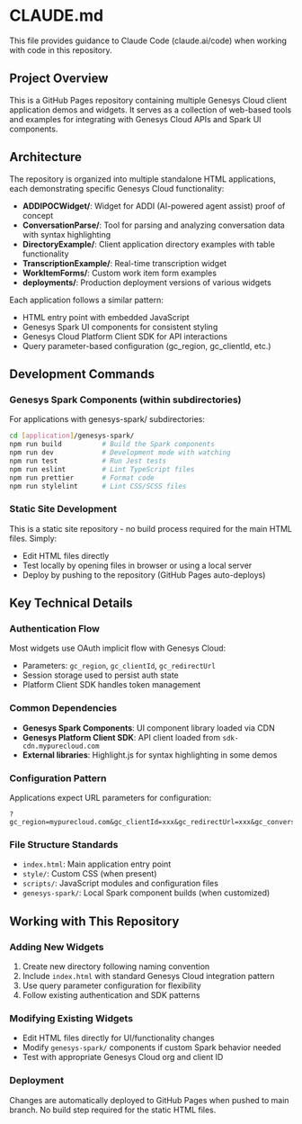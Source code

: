 # CLAUDE.md

This file provides guidance to Claude Code (claude.ai/code) when working with code in this repository.

## Project Overview

This is a GitHub Pages repository containing multiple Genesys Cloud client application demos and widgets. It serves as a collection of web-based tools and examples for integrating with Genesys Cloud APIs and Spark UI components.

## Architecture

The repository is organized into multiple standalone HTML applications, each demonstrating specific Genesys Cloud functionality:

- **ADDIPOCWidget/**: Widget for ADDI (AI-powered agent assist) proof of concept
- **ConversationParse/**: Tool for parsing and analyzing conversation data with syntax highlighting
- **DirectoryExample/**: Client application directory examples with table functionality
- **TranscriptionExample/**: Real-time transcription widget
- **WorkItemForms/**: Custom work item form examples
- **deployments/**: Production deployment versions of various widgets

Each application follows a similar pattern:
- HTML entry point with embedded JavaScript
- Genesys Spark UI components for consistent styling
- Genesys Cloud Platform Client SDK for API interactions
- Query parameter-based configuration (gc_region, gc_clientId, etc.)

## Development Commands

### Genesys Spark Components (within subdirectories)
For applications with genesys-spark/ subdirectories:
```bash
cd [application]/genesys-spark/
npm run build          # Build the Spark components
npm run dev            # Development mode with watching
npm run test           # Run Jest tests
npm run eslint         # Lint TypeScript files
npm run prettier       # Format code
npm run stylelint      # Lint CSS/SCSS files
```

### Static Site Development
This is a static site repository - no build process required for the main HTML files. Simply:
- Edit HTML files directly
- Test locally by opening files in browser or using a local server
- Deploy by pushing to the repository (GitHub Pages auto-deploys)

## Key Technical Details

### Authentication Flow
Most widgets use OAuth implicit flow with Genesys Cloud:
- Parameters: `gc_region`, `gc_clientId`, `gc_redirectUrl`
- Session storage used to persist auth state
- Platform Client SDK handles token management

### Common Dependencies
- **Genesys Spark Components**: UI component library loaded via CDN
- **Genesys Platform Client SDK**: API client loaded from `sdk-cdn.mypurecloud.com`
- **External libraries**: Highlight.js for syntax highlighting in some demos

### Configuration Pattern
Applications expect URL parameters for configuration:
```
?gc_region=mypurecloud.com&gc_clientId=xxx&gc_redirectUrl=xxx&gc_conversationId=xxx
```

### File Structure Standards
- `index.html`: Main application entry point
- `style/`: Custom CSS (when present)
- `scripts/`: JavaScript modules and configuration files
- `genesys-spark/`: Local Spark component builds (when customized)

## Working with This Repository

### Adding New Widgets
1. Create new directory following naming convention
2. Include `index.html` with standard Genesys Cloud integration pattern
3. Use query parameter configuration for flexibility
4. Follow existing authentication and SDK patterns

### Modifying Existing Widgets
- Edit HTML files directly for UI/functionality changes
- Modify `genesys-spark/` components if custom Spark behavior needed
- Test with appropriate Genesys Cloud org and client ID

### Deployment
Changes are automatically deployed to GitHub Pages when pushed to main branch. No build step required for the static HTML files.